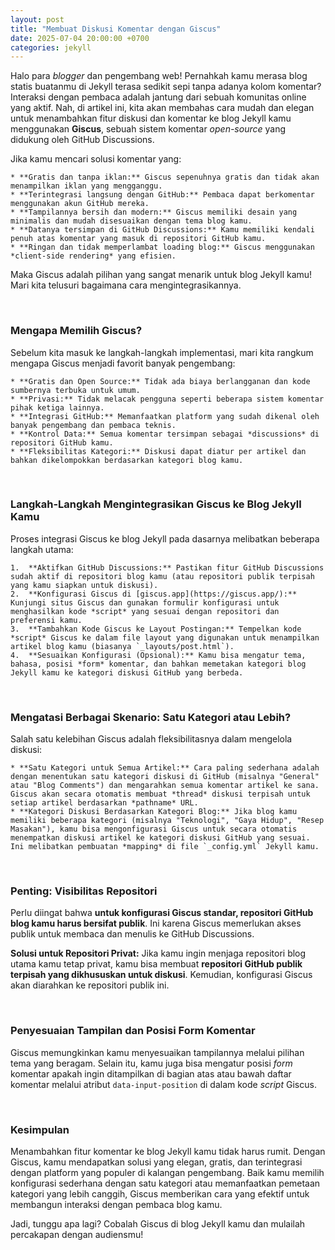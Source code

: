 ```yaml
---
layout: post
title: "Membuat Diskusi Komentar dengan Giscus"
date: 2025-07-04 20:00:00 +0700
categories: jekyll
---
```


Halo para *blogger* dan pengembang web! Pernahkah kamu merasa blog statis buatanmu di Jekyll terasa sedikit sepi tanpa adanya kolom komentar? Interaksi dengan pembaca adalah jantung dari sebuah komunitas online yang aktif. Nah, di artikel ini, kita akan membahas cara mudah dan elegan untuk menambahkan fitur diskusi dan komentar ke blog Jekyll kamu menggunakan **Giscus**, sebuah sistem komentar *open-source* yang didukung oleh GitHub Discussions.

Jika kamu mencari solusi komentar yang:

    * **Gratis dan tanpa iklan:** Giscus sepenuhnya gratis dan tidak akan menampilkan iklan yang mengganggu.
    * **Terintegrasi langsung dengan GitHub:** Pembaca dapat berkomentar menggunakan akun GitHub mereka.
    * **Tampilannya bersih dan modern:** Giscus memiliki desain yang minimalis dan mudah disesuaikan dengan tema blog kamu.
    * **Datanya tersimpan di GitHub Discussions:** Kamu memiliki kendali penuh atas komentar yang masuk di repositori GitHub kamu.
    * **Ringan dan tidak memperlambat loading blog:** Giscus menggunakan *client-side rendering* yang efisien.

Maka Giscus adalah pilihan yang sangat menarik untuk blog Jekyll kamu! Mari kita telusuri bagaimana cara mengintegrasikannya.

<br>

### Mengapa Memilih Giscus?

Sebelum kita masuk ke langkah-langkah implementasi, mari kita rangkum mengapa Giscus menjadi favorit banyak pengembang:

    * **Gratis dan Open Source:** Tidak ada biaya berlangganan dan kode sumbernya terbuka untuk umum.
    * **Privasi:** Tidak melacak pengguna seperti beberapa sistem komentar pihak ketiga lainnya.
    * **Integrasi GitHub:** Memanfaatkan platform yang sudah dikenal oleh banyak pengembang dan pembaca teknis.
    * **Kontrol Data:** Semua komentar tersimpan sebagai *discussions* di repositori GitHub kamu.
    * **Fleksibilitas Kategori:** Diskusi dapat diatur per artikel dan bahkan dikelompokkan berdasarkan kategori blog kamu.

<br>

### Langkah-Langkah Mengintegrasikan Giscus ke Blog Jekyll Kamu

Proses integrasi Giscus ke blog Jekyll pada dasarnya melibatkan beberapa langkah utama:

    1.  **Aktifkan GitHub Discussions:** Pastikan fitur GitHub Discussions sudah aktif di repositori blog kamu (atau repositori publik terpisah yang kamu siapkan untuk diskusi).
    2.  **Konfigurasi Giscus di [giscus.app](https://giscus.app/):** Kunjungi situs Giscus dan gunakan formulir konfigurasi untuk menghasilkan kode *script* yang sesuai dengan repositori dan preferensi kamu.
    3.  **Tambahkan Kode Giscus ke Layout Postingan:** Tempelkan kode *script* Giscus ke dalam file layout yang digunakan untuk menampilkan artikel blog kamu (biasanya `_layouts/post.html`).
    4.  **Sesuaikan Konfigurasi (Opsional):** Kamu bisa mengatur tema, bahasa, posisi *form* komentar, dan bahkan memetakan kategori blog Jekyll kamu ke kategori diskusi GitHub yang berbeda.

<br>

### Mengatasi Berbagai Skenario: Satu Kategori atau Lebih?

Salah satu kelebihan Giscus adalah fleksibilitasnya dalam mengelola diskusi:

    * **Satu Kategori untuk Semua Artikel:** Cara paling sederhana adalah dengan menentukan satu kategori diskusi di GitHub (misalnya "General" atau "Blog Comments") dan mengarahkan semua komentar artikel ke sana. Giscus akan secara otomatis membuat *thread* diskusi terpisah untuk setiap artikel berdasarkan *pathname* URL.
    * **Kategori Diskusi Berdasarkan Kategori Blog:** Jika blog kamu memiliki beberapa kategori (misalnya "Teknologi", "Gaya Hidup", "Resep Masakan"), kamu bisa mengonfigurasi Giscus untuk secara otomatis menempatkan diskusi artikel ke kategori diskusi GitHub yang sesuai. Ini melibatkan pembuatan *mapping* di file `_config.yml` Jekyll kamu.

<br>

### Penting: Visibilitas Repositori

Perlu diingat bahwa **untuk konfigurasi Giscus standar, repositori GitHub blog kamu harus bersifat publik**. Ini karena Giscus memerlukan akses publik untuk membaca dan menulis ke GitHub Discussions.

**Solusi untuk Repositori Privat:** Jika kamu ingin menjaga repositori blog utama kamu tetap privat, kamu bisa membuat **repositori GitHub publik terpisah yang dikhususkan untuk diskusi**. Kemudian, konfigurasi Giscus akan diarahkan ke repositori publik ini.

<br>

### Penyesuaian Tampilan dan Posisi Form Komentar

Giscus memungkinkan kamu menyesuaikan tampilannya melalui pilihan tema yang beragam. Selain itu, kamu juga bisa mengatur posisi *form* komentar apakah ingin ditampilkan di bagian atas atau bawah daftar komentar melalui atribut `data-input-position` di dalam kode *script* Giscus.

<br>

### Kesimpulan

Menambahkan fitur komentar ke blog Jekyll kamu tidak harus rumit. Dengan Giscus, kamu mendapatkan solusi yang elegan, gratis, dan terintegrasi dengan platform yang populer di kalangan pengembang. Baik kamu memilih konfigurasi sederhana dengan satu kategori atau memanfaatkan pemetaan kategori yang lebih canggih, Giscus memberikan cara yang efektif untuk membangun interaksi dengan pembaca blog kamu.

Jadi, tunggu apa lagi? Cobalah Giscus di blog Jekyll kamu dan mulailah percakapan dengan audiensmu!
